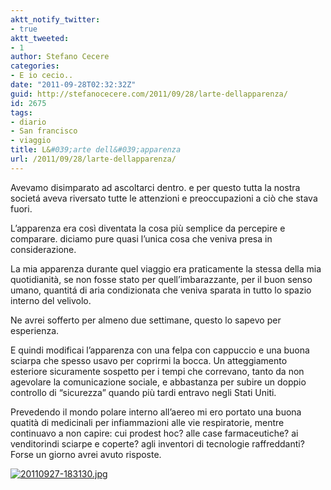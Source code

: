 ```yaml
---
aktt_notify_twitter:
- true
aktt_tweeted:
- 1
author: Stefano Cecere
categories:
- E io cecio..
date: "2011-09-28T02:32:32Z"
guid: http://stefanocecere.com/2011/09/28/larte-dellapparenza/
id: 2675
tags:
- diario
- San francisco
- viaggio
title: L&#039;arte dell&#039;apparenza
url: /2011/09/28/larte-dellapparenza/
---
```


Avevamo disimparato ad ascoltarci dentro. e per questo tutta la nostra societá aveva riversato tutte le attenzioni e preoccupazioni a ciò che stava fuori.
  
L&#8217;apparenza era così diventata la cosa più semplice da percepire e comparare. diciamo pure quasi l&#8217;unica cosa che veniva presa in considerazione.
  
La mia apparenza durante quel viaggio era praticamente la stessa della mia quotidianità, se non fosse stato per quell&#8217;imbarazzante, per il buon senso umano, quantitá di aria condizionata che veniva sparata in tutto lo spazio interno del velivolo.
  
Ne avrei sofferto per almeno due settimane, questo lo sapevo per esperienza.
  
E quindi modificai l&#8217;apparenza con una felpa con cappuccio e una buona sciarpa che spesso usavo per coprirmi la bocca. Un atteggiamento esteriore sicuramente sospetto per i tempi che correvano, tanto da non agevolare la comunicazione sociale, e abbastanza per subire un doppio controllo di &#8220;sicurezza&#8221; quando più tardi entravo negli Stati Uniti.

Prevedendo il mondo polare interno all&#8217;aereo mi ero portato una buona quatità di medicinali per infiammazioni alle vie respiratorie, mentre continuavo a non capire: cui prodest hoc? alle case farmaceutiche? ai venditorindi sciarpe e coperte? agli inventori di tecnologie raffreddanti? Forse un giorno avrei avuto risposte.

[<img src="http://stefanocecere.com/wp-content/uploads/sites/3/2011/09/20110927-183130.jpg" alt="20110927-183130.jpg" class="alignnone size-full" />](http://stefanocecere.com/wp-content/uploads/sites/3/2011/09/20110927-183130.jpg)